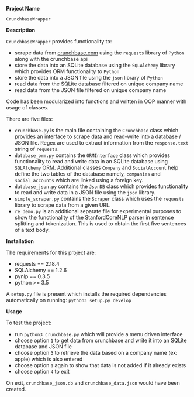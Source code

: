 **Project Name**

`CrunchbaseWrapper`

**Description**

`CrunchbaseWrapper` provides functionality to:
* scrape data from [crunchbase.com](https://www.crunchbase.com/) using the `requests` library of `Python` along with the crunchbase api
* store the data into an SQLite database using the `SQLAlchemy` library which provides ORM functionality to `Python`
* store the data into a JSON file using the `json` library of `Python`
* read data from the SQLite database filtered on unique company name
* read data from the JSON file filtered on unique company name

Code has been modularized into functions and written in OOP manner with usage of classes.

There are five files:
* `crunchbase.py` is the main file containing the `Crunchbase` class which provides an interface to scrape data and read-write into a database / JSON file. Regex are used to extract information from the `response.text` string of `requests`.
* `database_orm.py` contains the `ORMInterface`  class which provides functionality to read and write data in an SQLite database using `SQLAlchemy` ORM. Additional classes `Company` and `SocialAccount` help define the two tables of the database namely, `companies` and `social_accounts` which are linked using a foreign key.
* `database_json.py` contains the `JsonDB` class which provides functionality to read and write data in a JSON file using the `json` library.
* `simple_scraper.py` contains the `Scraper` class which uses the `requests` library to scrape data from a given URL.
* `re_demo.py` is an additional separate file for experimental purposes to show the functionality of the StanfordCoreNLP parser in sentence splitting and tokenization. This is used to obtain the first five sentences of a text body.

**Installation**

The requirements for this project are:
* requests == 2.18.4
* SQLAlchemy == 1.2.6
* pynlp == 0.3.5
* python >= 3.5

A `setup.py` file is present which installs the required dependencies automatically on running:
`python3 setup.py develop`

**Usage**

To test the project:
* run `python3 crunchbase.py` which will provide a menu driven interface
* choose option `1` to get data from crunchbase and write it into an SQLite database and JSON file
* choose option `3` to retrieve the data based on a company name (ex: apple) which is also entered
* choose option `1` again to show that data is not added if it already exists
* choose option `4` to exit

On exit, `crunchbase_json.db` and `crunchbase_data.json` would have been created.


